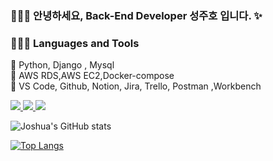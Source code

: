 ### 👩🏻‍💻 안녕하세요, Back-End Developer 성주호 입니다. ✨

### 👩🏻‍💻 Languages and Tools
📍 Python, Django , Mysql <br>
📍 AWS RDS,AWS EC2,Docker-compose <br>
📍 VS Code, Github, Notion, Jira, Trello, Postman ,Workbench

<a href="https://devjosh.tistory.com/" target="_blank">
  <img src="https://img.shields.io/badge/blogger-FF5722?style=flat-square&logo=blogger&logoColor=white"/>
</a>

<a href="https://www.instagram.com/s.jooho/" target="_blank">
  <img src="https://img.shields.io/badge/instagram-E4405F?style=flat-square&logo=instagram&logoColor=white"/>
</a>

<a href="#" target="_blank">
  <img src="https://img.shields.io/badge/krjoshua21@gmail.com-EA4335?style=flat-square&logo=gmail&logoColor=white"/>
</a>

![Joshua's GitHub stats](https://github-readme-stats.vercel.app/api?username=Joshua-sung&show_icons=true&theme=radical)


[![Top Langs](https://github-readme-stats.vercel.app/api/top-langs/?username=Joshua-sung&show_icons=true&theme=radical)](https://github.com/Joshua-sung/github-readme-stats)


<!--
**joshua21/joshua21** is a ✨ _special_ ✨ repository because its `README.md` (this file) appears on your GitHub profile.
